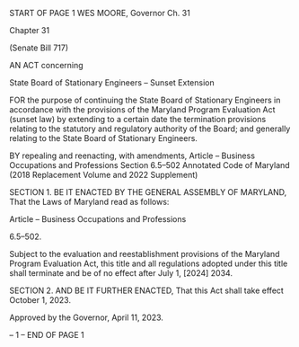 START OF PAGE 1
WES MOORE, Governor Ch. 31

Chapter 31

(Senate Bill 717)

AN ACT concerning

State Board of Stationary Engineers – Sunset Extension

FOR the purpose of continuing the State Board of Stationary Engineers in accordance with
the provisions of the Maryland Program Evaluation Act (sunset law) by extending to
a certain date the termination provisions relating to the statutory and regulatory
authority of the Board; and generally relating to the State Board of Stationary
Engineers.

BY repealing and reenacting, with amendments,
Article – Business Occupations and Professions
Section 6.5–502
Annotated Code of Maryland
(2018 Replacement Volume and 2022 Supplement)

SECTION 1. BE IT ENACTED BY THE GENERAL ASSEMBLY OF MARYLAND,
That the Laws of Maryland read as follows:

Article – Business Occupations and Professions

6.5–502.

Subject to the evaluation and reestablishment provisions of the Maryland Program
Evaluation Act, this title and all regulations adopted under this title shall terminate and
be of no effect after July 1, [2024] 2034.

SECTION 2. AND BE IT FURTHER ENACTED, That this Act shall take effect
October 1, 2023.

Approved by the Governor, April 11, 2023.

– 1 –
END OF PAGE 1